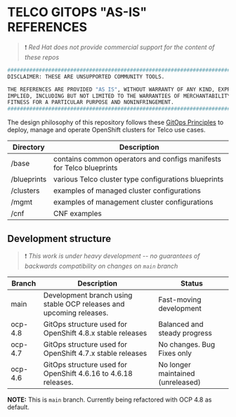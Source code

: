 # TELCO GITOPS "AS-IS" REFERENCES

> :heavy_exclamation_mark: *Red Hat does not provide commercial support for the content of these repos*

```bash
#############################################################################
DISCLAIMER: THESE ARE UNSUPPORTED COMMUNITY TOOLS.

THE REFERENCES ARE PROVIDED "AS IS", WITHOUT WARRANTY OF ANY KIND, EXPRESS OR
IMPLIED, INCLUDING BUT NOT LIMITED TO THE WARRANTIES OF MERCHANTABILITY,
FITNESS FOR A PARTICULAR PURPOSE AND NONINFRINGEMENT.
#############################################################################
```

The design philosophy of this repository follows these [GitOps Principles](GitOps-Principles.md) to deploy, manage and operate OpenShift clusters for Telco use cases.

| Directory  | Description                                                               |
|------------|---------------------------------------------------------------------------|
| /base      | contains common operators and configs manifests for Telco blueprints      |
| /blueprints| various Telco cluster type configurations blueprints                      |
| /clusters  | examples of managed cluster configurations                                |
| /mgmt      | examples of management cluster configurations                             |
| /cnf       | CNF examples                                                              |

## Development structure

> :heavy_exclamation_mark: *This work is under heavy development -- no guarantees of backwards compatibility on changes on `main` branch*

| Branch     | Description                                                          | Status                            |
|------------|----------------------------------------------------------------------|-----------------------------------|
| main       | Development branch using stable OCP releases and upcoming releases.  | Fast-moving development           |
| ocp-4.8    | GitOps structure used for OpenShift 4.8.x stable releases            | Balanced and steady progress      |
| ocp-4.7    | GitOps structure used for OpenShift 4.7.x stable releases            | No changes. Bug Fixes only        |
| ocp-4.6    | GitOps structure used for OpenShift 4.6.16 to 4.6.18 releases.       | No longer maintained (unreleased) |


**NOTE:** This is `main` branch. Currently being refactored with OCP 4.8 as default.
